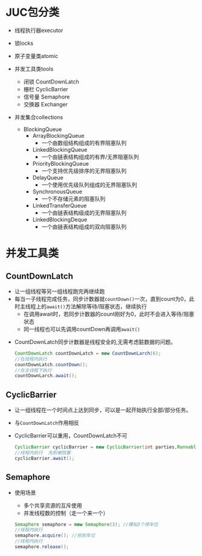 # JUC包分类

* 线程执行器executor
* 锁locks
* 原子变量类atomic
* 并发工具类tools
  * 闭锁 CountDownLatch
  * 栅栏 CyclicBarrier
  * 信号量 Semaphore
  * 交换器 Exchanger

* 并发集合collections
  * BlockingQueue
    * ArrayBlockingQueue
      * 一个由数组结构组成的有界阻塞队列
    * LinkedBlockingQueue
      * 一个由链表结构组成的有界/无界阻塞队列
    * PriorityBlockingQueue
      * 一个支持优先级排序的无界阻塞队列
    * DelayQueue
      * 一个使用优先级队列组成的无界阻塞队列
    * SynchronousQueue
      * 一个不存储元素的阻塞队列
    * LinkedTransferQueue
      * 一个由链表结构级成的无界阻塞队列
    * LinkedBlockingDeque
      * 一个由链表结构组成的双向阻塞队列

# 并发工具类

## CountDownLatch

* 让一组线程等另一组线程跑完再继续跑
* 每当一子线程完成任务，同步计数器就`countDown()`一次，直到count为0，此时主线程上的`await()`方法解除等待/阻塞状态，继续执行
  * 在调用await时，若同步计数器的count刚好为0，此时不会进入等待/阻塞状态
  * 同一线程也可以先调用countDown再调用`await()`

- CountDownLatch同步计数器是线程安全的,无需考虑脏数据的问题。

  ```java
  CountDownLatch countDownLatch = new CountDownLarch(6);
  //在线程内执行
  countDownLatch.countDown();
  //在主线程下执行
  countDownLarch.await();
  ```

##  CyclicBarrier

*  让一组线程在一个时间点上达到同步，可以是一起开始执行全部/部分任务。

* 与`CountDownLatch`作用相反

* CyclicBarrier可以重用，CountDownLatch不可

  ```java
  CyclicBarrier cyclicBarrier = new CyclicBarrier(int parties,Runnable barrierAction)；
  //线程内执行  先到被阻塞
  cyclicBarrier.await();
  ```

## Semaphore

* 使用场景

  * 多个共享资源的互斥使用
  * 并发线程数的控制（走一个来一个）

  ```java
  Semaphore semaphore = new Semaphore(3); //模拟3个停车位
  //线程内执行
  semaphore.acquire(); //抢到车位
  //线程内执行
  semaphore.release();
  ```

  



















